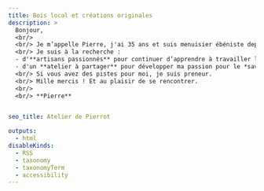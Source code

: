 ```yaml
---
title: Bois local et créations originales
description: >
  Bonjour, 
  <br/> 
  <br/> Je m’appelle Pierre, j'ai 35 ans et suis menuisier ébéniste depuis peu. 
  <br/> Je suis à la recherche :
  - d'**artisans passionnés** pour continuer d’apprendre à travailler le **bois massif** (escalier, portes, fenêtres, etc.)
  - d'un **atelier à partager** pour développer ma passion pour le *savoir-faire des charrons*.
  <br/> Si vous avez des pistes pour moi, je suis preneur.
  <br/> Mille mercis ! Et au plaisir de se rencontrer.
  <br/> 
  <br/> **Pierre**


seo_title: Atelier de Pierrot

outputs:
  - html
disableKinds:
  - RSS
  - taxonomy
  - taxonomyTerm
  - accessibility
---
```

